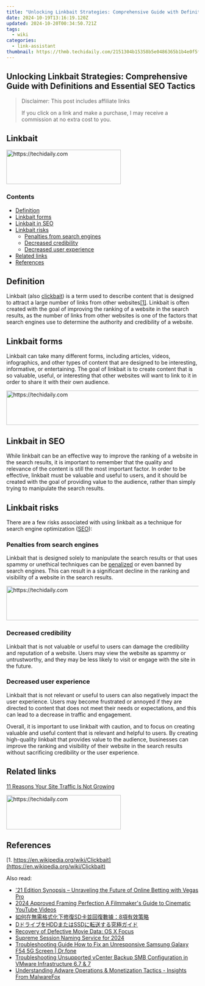 ```yaml
---
title: "Unlocking Linkbait Strategies: Comprehensive Guide with Definitions and Essential SEO Tactics"
date: 2024-10-19T13:16:19.120Z
updated: 2024-10-20T00:34:50.721Z
tags:
  - wiki
categories:
  - link-assistant
thumbnail: https://thmb.techidaily.com/2151304b15358b5e0486365b1b4e0f5fc2185a4452deb2b08eaf2b9d1e47c0a1.jpg
---
```


## Unlocking Linkbait Strategies: Comprehensive Guide with Definitions and Essential SEO Tactics

>  Disclaimer: This post includes affiliate links
>
>  If you click on a link and make a purchase, I may receive a commission at no extra cost to you.
>

## Linkbait

<!-- affiliate ads begin -->
<a href="https://aligracehair.sjv.io/c/5597632/2016129/19272" target="_top" id="2016129">
  <img src="//a.impactradius-go.com/display-ad/19272-2016129" border="0" alt="https://techidaily.com" width="300" height="90"/>
</a>
<img height="0" width="0" src="https://aligracehair.sjv.io/i/5597632/2016129/19272" style="position:absolute;visibility:hidden;" border="0" />
<!-- affiliate ads end -->

### Contents

* [Definition](https://tools.techidaily.com/link-assistant/products/)
* [Linkbait forms](https://tools.techidaily.com/link-assistant/products/)
* [Linkbait in SEO](https://tools.techidaily.com/link-assistant/products/)
* [Linkbait risks](https://tools.techidaily.com/link-assistant/products/)  
   * [Penalties from search engines](https://tools.techidaily.com/link-assistant/products/)  
   * [Decreased credibility](https://tools.techidaily.com/link-assistant/products/)  
   * [Decreased user experience](https://tools.techidaily.com/link-assistant/products/)
* [Related links](https://tools.techidaily.com/link-assistant/products/)
* [References](https://tools.techidaily.com/link-assistant/products/)

## Definition

Linkbait (also [clickbait](https://tools.techidaily.com/link-assistant/products/)) is a term used to describe content that is designed to attract a large number of links from other websites[\[1\]](https://tools.techidaily.com/link-assistant/products/). Linkbait is often created with the goal of improving the ranking of a website in the search results, as the number of links from other websites is one of the factors that search engines use to determine the authority and credibility of a website.

## Linkbait forms

Linkbait can take many different forms, including articles, videos, infographics, and other types of content that are designed to be interesting, informative, or entertaining. The goal of linkbait is to create content that is so valuable, useful, or interesting that other websites will want to link to it in order to share it with their own audience.

<!-- affiliate ads begin -->
<a href="https://aligracehair.sjv.io/c/5597632/1918703/19272" target="_top" id="1918703">
  <img src="//a.impactradius-go.com/display-ad/19272-1918703" border="0" alt="https://techidaily.com" width="728" height="90"/>
</a>
<img height="0" width="0" src="https://aligracehair.sjv.io/i/5597632/1918703/19272" style="position:absolute;visibility:hidden;" border="0" />
<!-- affiliate ads end -->

## Linkbait in SEO

While linkbait can be an effective way to improve the ranking of a website in the search results, it is important to remember that the quality and relevance of the content is still the most important factor. In order to be effective, linkbait must be valuable and useful to users, and it should be created with the goal of providing value to the audience, rather than simply trying to manipulate the search results.

## Linkbait risks

There are a few risks associated with using linkbait as a technique for search engine optimization ([SEO](https://tools.techidaily.com/link-assistant/products/)):

### Penalties from search engines

Linkbait that is designed solely to manipulate the search results or that uses spammy or unethical techniques can be [penalized](https://tools.techidaily.com/link-assistant/products/) or even banned by search engines. This can result in a significant decline in the ranking and visibility of a website in the search results.

<!-- affiliate ads begin -->
<a href="https://aligracehair.sjv.io/c/5597632/1868590/19272" target="_top" id="1868590">
  <img src="//a.impactradius-go.com/display-ad/19272-1868590" border="0" alt="https://techidaily.com" width="728" height="90"/>
</a>
<img height="0" width="0" src="https://aligracehair.sjv.io/i/5597632/1868590/19272" style="position:absolute;visibility:hidden;" border="0" />
<!-- affiliate ads end -->

### Decreased credibility

Linkbait that is not valuable or useful to users can damage the credibility and reputation of a website. Users may view the website as spammy or untrustworthy, and they may be less likely to visit or engage with the site in the future.

### Decreased user experience

Linkbait that is not relevant or useful to users can also negatively impact the user experience. Users may become frustrated or annoyed if they are directed to content that does not meet their needs or expectations, and this can lead to a decrease in traffic and engagement.

Overall, it is important to use linkbait with caution, and to focus on creating valuable and useful content that is relevant and helpful to users. By creating high-quality linkbait that provides value to the audience, businesses can improve the ranking and visibility of their website in the search results without sacrificing credibility or the user experience.

## Related links

[11 Reasons Your Site Traffic Is Not Growing](https://tools.techidaily.com/link-assistant/products/)

<!-- affiliate ads begin -->
<a href="https://wigfever.sjv.io/c/5597632/1995803/22899" target="_top" id="1995803">
  <img src="//a.impactradius-go.com/display-ad/22899-1995803" border="0" alt="https://techidaily.com" width="300" height="90"/>
</a>
<img height="0" width="0" src="https://wigfever.sjv.io/i/5597632/1995803/22899" style="position:absolute;visibility:hidden;" border="0" />
<!-- affiliate ads end -->

## References

[1. https://en.wikipedia.org/wiki/Clickbait](https://en.wikipedia.org/wiki/Clickbait)

<ins class="adsbygoogle"
     style="display:block"
     data-ad-format="autorelaxed"
     data-ad-client="ca-pub-7571918770474297"
     data-ad-slot="1223367746"></ins>

<ins class="adsbygoogle"
     style="display:block"
     data-ad-client="ca-pub-7571918770474297"
     data-ad-slot="8358498916"
     data-ad-format="auto"
     data-full-width-responsive="true"></ins>

<span class="atpl-alsoreadstyle">Also read:</span>
<div><ul>
<li><a href="https://extra-lessons.techidaily.com/21-edition-synopsis-unraveling-the-future-of-online-betting-with-vegas-pro/"><u>'21 Edition Synopsis – Unraveling the Future of Online Betting with Vegas Pro</u></a></li>
<li><a href="https://youtube-web.techidaily.com/approved-framing-perfection-a-filmmakers-guide-to-cinematic-youtube-videos/"><u>2024 Approved Framing Perfection A Filmmaker's Guide to Cinematic YouTube Videos</u></a></li>
<li><a href="https://win-deluxe.techidaily.com/sd8/"><u>如何在無需格式化下修復SD卡並回復數據：8項有效策略</u></a></li>
<li><a href="https://win-deluxe.techidaily.com/dhddssd/"><u>DドライブをHDDまたはSSDに転送する究極ガイド</u></a></li>
<li><a href="https://data-wizards.techidaily.com/recovery-of-defective-movie-data-os-x-focus/"><u>Recovery of Defective Movie Data: OS X Focus</u></a></li>
<li><a href="https://some-approaches.techidaily.com/supreme-session-naming-service-for-2024/"><u>Supreme Session Naming Service for 2024</u></a></li>
<li><a href="https://howto.techidaily.com/troubleshooting-guide-how-to-fix-an-unresponsive-samsung-galaxy-f54-5g-screen-drfone-by-drfone-fix-android-problems-fix-android-problems/"><u>Troubleshooting Guide How to Fix an Unresponsive Samsung Galaxy F54 5G Screen | Dr.fone</u></a></li>
<li><a href="https://win-deluxe.techidaily.com/troubleshooting-unsupported-vcenter-backup-smb-configuration-in-vmware-infrastructure-67-and-7/"><u>Troubleshooting Unsupported vCenter Backup SMB Configuration in VMware Infrastructure 6.7 & 7</u></a></li>
<li><a href="https://win-deluxe.techidaily.com/understanding-adware-operations-and-monetization-tactics-insights-from-malwarefox/"><u>Understanding Adware Operations & Monetization Tactics - Insights From MalwareFox</u></a></li>
</ul></div>

